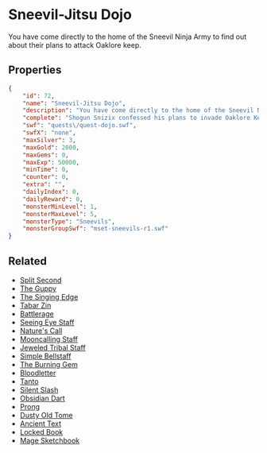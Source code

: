 # Sneevil-Jitsu Dojo

You have come directly to the home of the Sneevil Ninja Army to find out about their plans to attack Oaklore keep.

## Properties

```json
{
    "id": 72,
    "name": "Sneevil-Jitsu Dojo",
    "description": "You have come directly to the home of the Sneevil Ninja Army to find out about their plans to attack Oaklore keep.",
    "complete": "Shogun Snizix confessed his plans to invade Oaklore Keep in a daring daylight attack and added, laughing: \"You too late, human! Sneevil Ninja attack is already happenings! The Kings will haves his SPECIAL BOX!\". Quick! To the Keep!",
    "swf": "quests\/quest-dojo.swf",
    "swfX": "none",
    "maxSilver": 3,
    "maxGold": 2000,
    "maxGems": 0,
    "maxExp": 50000,
    "minTime": 0,
    "counter": 0,
    "extra": "",
    "dailyIndex": 0,
    "dailyReward": 0,
    "monsterMinLevel": 1,
    "monsterMaxLevel": 5,
    "monsterType": "Sneevils",
    "monsterGroupSwf": "mset-sneevils-r1.swf"
}
```

## Related

- [Split Second](../items/84-split-second.md)
- [The Guppy](../items/99-the-guppy.md)
- [The Singing Edge](../items/135-the-singing-edge.md)
- [Tabar Zin](../items/155-tabar-zin.md)
- [Battlerage](../items/180-battlerage.md)
- [Seeing Eye Staff](../items/187-seeing-eye-staff.md)
- [Nature's Call](../items/188-nature-s-call.md)
- [Mooncalling Staff](../items/191-mooncalling-staff.md)
- [Jeweled Tribal Staff](../items/193-jeweled-tribal-staff.md)
- [Simple Bellstaff ](../items/197-simple-bellstaff.md)
- [The Burning Gem](../items/198-the-burning-gem.md)
- [Bloodletter](../items/222-bloodletter.md)
- [Tanto](../items/223-tanto.md)
- [Silent Slash](../items/224-silent-slash.md)
- [Obsidian Dart](../items/225-obsidian-dart.md)
- [Prong](../items/238-prong.md)
- [Dusty Old Tome](../items/733-dusty-old-tome.md)
- [Ancient Text](../items/734-ancient-text.md)
- [Locked Book](../items/735-locked-book.md)
- [Mage Sketchbook](../items/736-mage-sketchbook.md)


